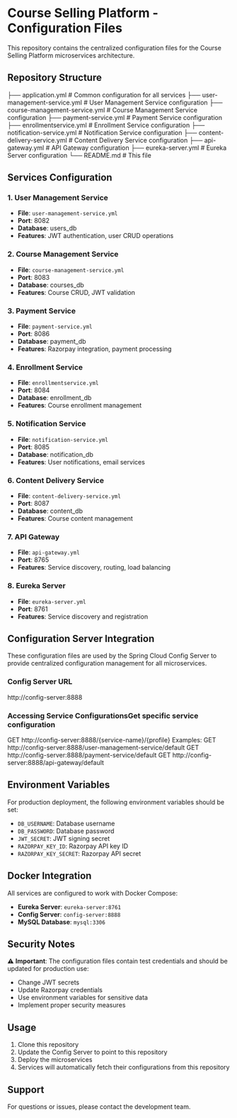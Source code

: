 # Course Selling Platform - Configuration Files

This repository contains the centralized configuration files for the Course Selling Platform microservices architecture.

## Repository Structure
├── application.yml # Common configuration for all services
├── user-management-service.yml # User Management Service configuration
├── course-management-service.yml # Course Management Service configuration
├── payment-service.yml # Payment Service configuration
├── enrollmentservice.yml # Enrollment Service configuration
├── notification-service.yml # Notification Service configuration
├── content-delivery-service.yml # Content Delivery Service configuration
├── api-gateway.yml # API Gateway configuration
├── eureka-server.yml # Eureka Server configuration
└── README.md # This file


## Services Configuration

### 1. User Management Service
- **File**: `user-management-service.yml`
- **Port**: 8082
- **Database**: users_db
- **Features**: JWT authentication, user CRUD operations

### 2. Course Management Service
- **File**: `course-management-service.yml`
- **Port**: 8083
- **Database**: courses_db
- **Features**: Course CRUD, JWT validation

### 3. Payment Service
- **File**: `payment-service.yml`
- **Port**: 8086
- **Database**: payment_db
- **Features**: Razorpay integration, payment processing

### 4. Enrollment Service
- **File**: `enrollmentservice.yml`
- **Port**: 8084
- **Database**: enrollment_db
- **Features**: Course enrollment management

### 5. Notification Service
- **File**: `notification-service.yml`
- **Port**: 8085
- **Database**: notification_db
- **Features**: User notifications, email services

### 6. Content Delivery Service
- **File**: `content-delivery-service.yml`
- **Port**: 8087
- **Database**: content_db
- **Features**: Course content management

### 7. API Gateway
- **File**: `api-gateway.yml`
- **Port**: 8765
- **Features**: Service discovery, routing, load balancing

### 8. Eureka Server
- **File**: `eureka-server.yml`
- **Port**: 8761
- **Features**: Service discovery and registration

## Configuration Server Integration

These configuration files are used by the Spring Cloud Config Server to provide centralized configuration management for all microservices.

### Config Server URL
http://config-server:8888

### Accessing Service ConfigurationsGet specific service configuration
GET http://config-server:8888/{service-name}/{profile}
Examples:
GET http://config-server:8888/user-management-service/default
GET http://config-server:8888/payment-service/default
GET http://config-server:8888/api-gateway/default

## Environment Variables

For production deployment, the following environment variables should be set:
- `DB_USERNAME`: Database username
- `DB_PASSWORD`: Database password
- `JWT_SECRET`: JWT signing secret
- `RAZORPAY_KEY_ID`: Razorpay API key ID
- `RAZORPAY_KEY_SECRET`: Razorpay API secret

## Docker Integration

All services are configured to work with Docker Compose:
- **Eureka Server**: `eureka-server:8761`
- **Config Server**: `config-server:8888`
- **MySQL Database**: `mysql:3306`

## Security Notes

⚠️ **Important**: The configuration files contain test credentials and should be updated for production use:
- Change JWT secrets
- Update Razorpay credentials
- Use environment variables for sensitive data
- Implement proper security measures

## Usage

1. Clone this repository
2. Update the Config Server to point to this repository
3. Deploy the microservices
4. Services will automatically fetch their configurations from this repository

## Support

For questions or issues, please contact the development team.